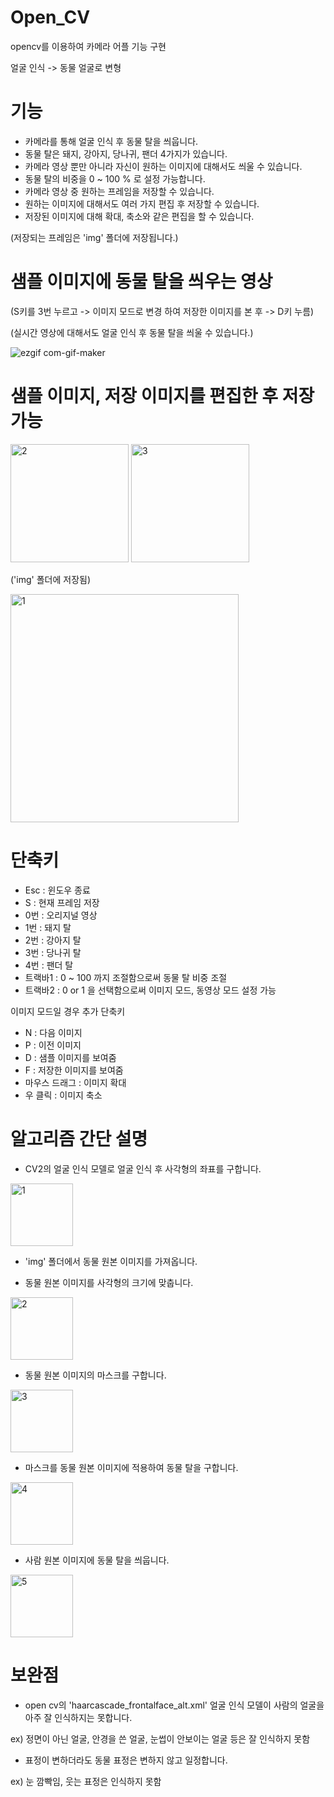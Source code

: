 # Open_CV

opencv를 이용하여 카메라 어플 기능 구현

얼굴 인식 -> 동물 얼굴로 변형

# 기능
- 카메라를 통해 얼굴 인식 후 동물 탈을 씌웁니다.
- 동물 탈은 돼지, 강아지, 당나귀, 팬더 4가지가 있습니다.
- 카메라 영상 뿐만 아니라 자신이 원하는 이미지에 대해서도 씌울 수 있습니다.
- 동물 탈의 비중을 0 ~ 100 % 로 설정 가능합니다.
- 카메라 영상 중 원하는 프레임을 저장할 수 있습니다.
- 원하는 이미지에 대해서도 여러 가지 편집 후 저장할 수 있습니다.
- 저장된 이미지에 대해 확대, 축소와 같은 편집을 할 수 있습니다.

(저장되는 프레임은 'img' 폴더에 저장됩니다.)

# 샘플 이미지에 동물 탈을 씌우는 영상

(S키를 3번 누르고 -> 이미지 모드로 변경 하여 저장한 이미지를 본 후 -> D키 누름)

(실시간 영상에 대해서도 얼굴 인식 후 동물 탈을 씌울 수 있습니다.)

![ezgif com-gif-maker](https://user-images.githubusercontent.com/86474141/126073171-489f2f33-254e-4d23-b54b-c41b67b5e181.gif)

# 샘플 이미지, 저장 이미지를 편집한 후 저장 가능

<img width="189" alt="2" src="https://user-images.githubusercontent.com/86474141/126073346-f6b741e6-50ab-45c9-9914-74c13ce8ef3a.PNG"> <img width="189" alt="3" src="https://user-images.githubusercontent.com/86474141/126073350-564f8bbf-7927-448d-a90c-87aba4a036a2.PNG">

('img' 폴더에 저장됨)

<img width="365" alt="1" src="https://user-images.githubusercontent.com/86474141/126073352-4c667cfd-67cd-49bf-a200-23be8cb22372.PNG">



# 단축키
- Esc : 윈도우 종료
- S : 현재 프레임 저장
- 0번 : 오리지널 영상
- 1번 : 돼지 탈
- 2번 : 강아지 탈
- 3번 : 당나귀 탈
- 4번 : 팬더 탈
- 트랙바1 : 0 ~ 100 까지 조절함으로써 동물 탈 비중 조절
- 트랙바2 : 0 or 1 을 선택함으로써 이미지 모드, 동영상 모드 설정 가능

이미지 모드일 경우 추가 단축키
- N : 다음 이미지
- P : 이전 이미지
- D : 샘플 이미지를 보여줌
- F : 저장한 이미지를 보여줌
- 마우스 드래그 : 이미지 확대
- 우 클릭 : 이미지 축소


# 알고리즘 간단 설명
- CV2의 얼굴 인식 모델로 얼굴 인식 후 사각형의 좌표를 구합니다.

<img width="100" alt="1" src="https://user-images.githubusercontent.com/86474141/126073528-84213bd9-f621-4e25-959f-0c0916b2b629.PNG">

- 'img' 폴더에서 동물 원본 이미지를 가져옵니다.

- 동물 원본 이미지를 사각형의 크기에 맞춥니다.
 
<img width="100" alt="2" src="https://user-images.githubusercontent.com/86474141/126073537-f6cbcb4f-e5ae-47af-be81-1c997d521efe.PNG">

- 동물 원본 이미지의 마스크를 구합니다.

<img width="100" alt="3" src="https://user-images.githubusercontent.com/86474141/126073551-7cc9d74d-d69f-4a15-80b6-7f8c7cf272db.PNG">

- 마스크를 동물 원본 이미지에 적용하여 동물 탈을 구합니다.

<img width="100" alt="4" src="https://user-images.githubusercontent.com/86474141/126073555-d37deee5-b91e-413b-b3b3-c2f9d93b2b73.PNG">

- 사람 원본 이미지에 동물 탈을 씌웁니다.

<img width="100" alt="5" src="https://user-images.githubusercontent.com/86474141/126073568-8da1df79-66c1-42d1-bc4c-908a222f1d26.PNG">


# 보완점
- open cv의 'haarcascade_frontalface_alt.xml' 얼굴 인식 모델이 사람의 얼굴을 아주 잘 인식하지는 못합니다.

ex) 정면이 아닌 얼굴, 안경을 쓴 얼굴, 눈썹이 안보이는 얼굴 등은 잘 인식하지 못함
- 표정이 변하더라도 동물 표정은 변하지 않고 일정합니다.

ex) 눈 깜빡임, 웃는 표정은 인식하지 못함

